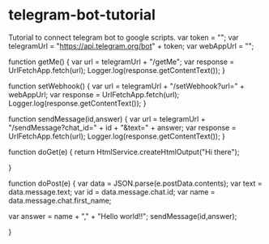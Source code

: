 # telegram-bot-tutorial
Tutorial to connect telegram bot to google scripts.
var token = "";
var telegramUrl = "https://api.telegram.org/bot" + token;
var webAppUrl = "";

function getMe() {
  var url = telegramUrl + "/getMe";
  var response = UrlFetchApp.fetch(url);
  Logger.log(response.getContentText());
}

function setWebhook() {
  var url = telegramUrl + "/setWebhook?url=" + webAppUrl;
  var response = UrlFetchApp.fetch(url);
  Logger.log(response.getContentText()); 
}

function sendMessage(id,answer) {
  var url = telegramUrl + "/sendMessage?chat_id=" + id + "&text=" + answer;
  var response = UrlFetchApp.fetch(url);
  Logger.log(response.getContentText()); 
}

function doGet(e) {
  return HtmlService.createHtmlOutput("Hi there");
  
}

function doPost(e) {
  var data = JSON.parse(e.postData.contents);
  var text = data.message.text;
  var id = data.message.chat.id;
  var name = data.message.chat.first_name;
   
  var answer = name + "," + "Hello world!!";
  sendMessage(id,answer);
  
}
